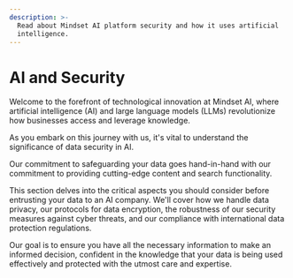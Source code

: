 ```yaml
---
description: >-
  Read about Mindset AI platform security and how it uses artificial
  intelligence.
---
```


# AI and Security

Welcome to the forefront of technological innovation at Mindset AI, where artificial intelligence (AI) and large language models (LLMs) revolutionize how businesses access and leverage knowledge.

As you embark on this journey with us, it's vital to understand the significance of data security in AI.&#x20;

Our commitment to safeguarding your data goes hand-in-hand with our commitment to providing cutting-edge content and search functionality.&#x20;

This section delves into the critical aspects you should consider before entrusting your data to an AI company. We'll cover how we handle data privacy, our protocols for data encryption, the robustness of our security measures against cyber threats, and our compliance with international data protection regulations.&#x20;

Our goal is to ensure you have all the necessary information to make an informed decision, confident in the knowledge that your data is being used effectively and protected with the utmost care and expertise.

